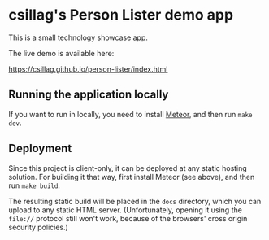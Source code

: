 # csillag's Person Lister demo app

This is a small technology showcase app.

The live demo is available here:

https://csillag.github.io/person-lister/index.html

## Running the application locally

If you want to run in locally, you need to install [Meteor](http://meteor.com/),
and then run `make dev`.

## Deployment

Since this project is client-only, it can be deployed at any static hosting
solution. For building it that way, first install Meteor (see above),
and then run `make build`.

The resulting static build will be placed in the `docs` directory,
which you can upload to any static HTML server.
(Unfortunately, opening it using the `file://` protocol still won't work,
because of the browsers' cross origin security policies.)
